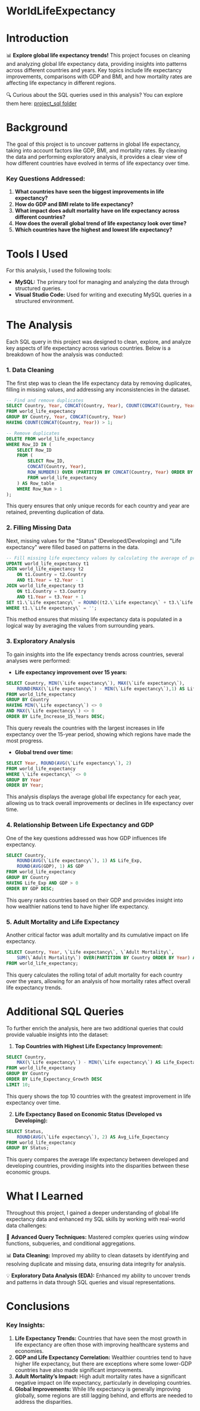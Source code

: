 # WorldLifeExpectancy

# Introduction
📊 **Explore global life expectancy trends!** This project focuses on cleaning and analyzing global life expectancy data, providing insights into patterns across different countries and years. Key topics include life expectancy improvements, comparisons with GDP and BMI, and how mortality rates are affecting life expectancy in different regions.

🔍 Curious about the SQL queries used in this analysis? You can explore them here: [project_sql folder](project_sql)

# Background
The goal of this project is to uncover patterns in global life expectancy, taking into account factors like GDP, BMI, and mortality rates. By cleaning the data and performing exploratory analysis, it provides a clear view of how different countries have evolved in terms of life expectancy over time.

### Key Questions Addressed:
1. **What countries have seen the biggest improvements in life expectancy?**
2. **How do GDP and BMI relate to life expectancy?**
3. **What impact does adult mortality have on life expectancy across different countries?**
4. **How does the overall global trend of life expectancy look over time?**
5. **Which countries have the highest and lowest life expectancy?**

# Tools I Used
For this analysis, I used the following tools:
- **MySQL:** The primary tool for managing and analyzing the data through structured queries.
- **Visual Studio Code:** Used for writing and executing MySQL queries in a structured environment.

# The Analysis
Each SQL query in this project was designed to clean, explore, and analyze key aspects of life expectancy across various countries. Below is a breakdown of how the analysis was conducted:

### 1. Data Cleaning
The first step was to clean the life expectancy data by removing duplicates, filling in missing values, and addressing any inconsistencies in the dataset.

```sql
-- Find and remove duplicates
SELECT Country, Year, CONCAT(Country, Year), COUNT(CONCAT(Country, Year))
FROM world_life_expectancy
GROUP BY Country, Year, CONCAT(Country, Year)
HAVING COUNT(CONCAT(Country, Year)) > 1;

-- Remove duplicates
DELETE FROM world_life_expectancy
WHERE Row_ID IN (
    SELECT Row_ID
    FROM (
        SELECT Row_ID, 
        CONCAT(Country, Year),
        ROW_NUMBER() OVER (PARTITION BY CONCAT(Country, Year) ORDER BY CONCAT(Country, Year)) AS Row_Num
        FROM world_life_expectancy
    ) AS Row_table
    WHERE Row_Num > 1
);
```

This query ensures that only unique records for each country and year are retained, preventing duplication of data.

### 2. Filling Missing Data
Next, missing values for the "Status" (Developed/Developing) and "Life expectancy" were filled based on patterns in the data.

```sql
-- Fill missing life expectancy values by calculating the average of previous and next years
UPDATE world_life_expectancy t1
JOIN world_life_expectancy t2
    ON t1.Country = t2.Country
    AND t1.Year = t2.Year - 1
JOIN world_life_expectancy t3
    ON t1.Country = t3.Country
    AND t1.Year = t3.Year + 1
SET t1.\`Life expectancy\` = ROUND((t2.\`Life expectancy\` + t3.\`Life expectancy\`)/2, 1)
WHERE t1.\`Life expectancy\` = '';
```

This method ensures that missing life expectancy data is populated in a logical way by averaging the values from surrounding years.

### 3. Exploratory Analysis
To gain insights into the life expectancy trends across countries, several analyses were performed:

- **Life expectancy improvement over 15 years:**

```sql
SELECT Country, MIN(\`Life expectancy\`), MAX(\`Life expectancy\`),
    ROUND(MAX(\`Life expectancy\`) - MIN(\`Life expectancy\`),1) AS Life_Increase_15_Years
FROM world_life_expectancy
GROUP BY Country
HAVING MIN(\`Life expectancy\`) <> 0
AND MAX(\`Life expectancy\`) <> 0
ORDER BY Life_Increase_15_Years DESC;
```

This query reveals the countries with the largest increases in life expectancy over the 15-year period, showing which regions have made the most progress.

- **Global trend over time:**

```sql
SELECT Year, ROUND(AVG(\`Life expectancy\`), 2)
FROM world_life_expectancy
WHERE \`Life expectancy\` <> 0
GROUP BY Year
ORDER BY Year;
```

This analysis displays the average global life expectancy for each year, allowing us to track overall improvements or declines in life expectancy over time.

### 4. Relationship Between Life Expectancy and GDP
One of the key questions addressed was how GDP influences life expectancy.

```sql
SELECT Country, 
    ROUND(AVG(\`Life expectancy\`), 1) AS Life_Exp, 
    ROUND(AVG(GDP), 1) AS GDP
FROM world_life_expectancy
GROUP BY Country
HAVING Life_Exp AND GDP > 0
ORDER BY GDP DESC;
```

This query ranks countries based on their GDP and provides insight into how wealthier nations tend to have higher life expectancy.

### 5. Adult Mortality and Life Expectancy
Another critical factor was adult mortality and its cumulative impact on life expectancy.

```sql
SELECT Country, Year, \`Life expectancy\`, \`Adult Mortality\`,
    SUM(\`Adult Mortality\`) OVER(PARTITION BY Country ORDER BY Year) AS Rolling_Total
FROM world_life_expectancy;
```

This query calculates the rolling total of adult mortality for each country over the years, allowing for an analysis of how mortality rates affect overall life expectancy trends.

# Additional SQL Queries
To further enrich the analysis, here are two additional queries that could provide valuable insights into the dataset:

1. **Top Countries with Highest Life Expectancy Improvement:**

```sql
SELECT Country, 
    MAX(\`Life expectancy\`) - MIN(\`Life expectancy\`) AS Life_Expectancy_Growth
FROM world_life_expectancy
GROUP BY Country
ORDER BY Life_Expectancy_Growth DESC
LIMIT 10;
```

This query shows the top 10 countries with the greatest improvement in life expectancy over time.

2. **Life Expectancy Based on Economic Status (Developed vs Developing):**

```sql
SELECT Status, 
    ROUND(AVG(\`Life expectancy\`), 2) AS Avg_Life_Expectancy
FROM world_life_expectancy
GROUP BY Status;
```

This query compares the average life expectancy between developed and developing countries, providing insights into the disparities between these economic groups.

# What I Learned
Throughout this project, I gained a deeper understanding of global life expectancy data and enhanced my SQL skills by working with real-world data challenges:

🧩 **Advanced Query Techniques:** Mastered complex queries using window functions, subqueries, and conditional aggregations.

📊 **Data Cleaning:** Improved my ability to clean datasets by identifying and resolving duplicate and missing data, ensuring data integrity for analysis.

💡 **Exploratory Data Analysis (EDA):** Enhanced my ability to uncover trends and patterns in data through SQL queries and visual representations.

# Conclusions

### Key Insights:
1. **Life Expectancy Trends:** Countries that have seen the most growth in life expectancy are often those with improving healthcare systems and economies.
2. **GDP and Life Expectancy Correlation:** Wealthier countries tend to have higher life expectancy, but there are exceptions where some lower-GDP countries have also made significant improvements.
3. **Adult Mortality’s Impact:** High adult mortality rates have a significant negative impact on life expectancy, particularly in developing countries.
4. **Global Improvements:** While life expectancy is generally improving globally, some regions are still lagging behind, and efforts are needed to address the disparities.
